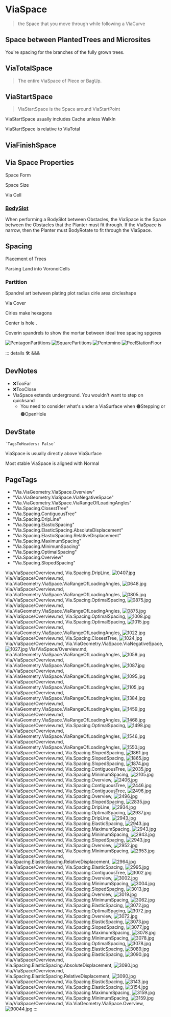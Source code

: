 # <via>ViaSpace</via>

> the Space that you move through while following a ViaCurve

## Space between PlantedTrees and Microsites

You're spacing for the branches of the fully grown trees.

## ViaTotalSpace

> The entire ViaSpace of Piece or BagUp.

## ViaStartSpace

> ViaStartSpace is the Space around ViaStartPoint

ViaStartSpace usually includes Cache unless WalkIn

ViaStartSpace is relative to ViaTotal

## ViaFinishSpace

## Via Space Properties

Space Form

Space Size

Via Cell

### [BodySlot](/reference/Moto/BodyMoto/BodySlot)

When performing a BodySlot between Obstacles, the ViaSpace is the Space between the Obstacles that the Planter must fit through. If the ViaSpace is narrow, then the Planter must BodyRotate to fit through the ViaSpace.

## Spacing

Placement of Trees

Parsing Land into VoronoiCells

### Partition

Spandrel art between plating plot radius cirle area circleshape

Via Cover

Cirles make hexagons

Center is hole
.

Coverin spandrels to show the mortar between ideal tree spacing spgeres

![PentagonPartitions](/Via/PentagonPartitions.png)
![SquarePartitions](/Via/SquarePartitions.png)
![Pentomino](/Via/Pentomino.png)
![PeelStationFloor](/art/PeelStationFloor.jpg)

::: details 🛠 <dev>&&&</dev>

## DevNotes

- ❌<error>TooFar</error>
- ❌<error>TooClose</error>
- ViaSpace extends underground. You wouldn't want to step on quicksand
    - You need to consider what's under a <via>ViaSurface</via> when 🟠<moto>Stepping</moto> or 🟠<moto>OpenHole</moto>

## DevState

```py
`TagsToHeaders: False`
```

ViaSpace is usually directly above ViaSurface

Most stable ViaSpace is aligned with Normal

<h2>PageTags</h2>

- "Via.ViaGeometry.ViaSpace.Overview"
- "Via.ViaGeometry.ViaSpace.ViaNegativeSpace"
- "Via.ViaGeometry.ViaSpace.ViaRangeOfLoadingAngles"
- "Via.Spacing.ClosestTree"
- "Via.Spacing.ContiguousTree"
- "Via.Spacing.DripLine"
- "Via.Spacing.ElasticSpacing"
- "Via.Spacing.ElasticSpacing.AbsoluteDisplacement"
- "Via.Spacing.ElasticSpacing.RelativeDisplacement"
- "Via.Spacing.MaximumSpacing"
- "Via.Spacing.MinimumSpacing"
- "Via.Spacing.OptimalSpacing"
- "Via.Spacing.Overview"
- "Via.Spacing.SlopedSpacing"

Via/ViaSpace/Overview.md, <dev>Via.Spacing.DripLine</dev>, ![0407.jpg](/PaperPhoto/0407.jpg)
Via/ViaSpace/Overview.md, <dev>Via.ViaGeometry.ViaSpace.ViaRangeOfLoadingAngles</dev>, ![0648.jpg](/PaperPhoto/0648.jpg)
Via/ViaSpace/Overview.md, <dev>Via.ViaGeometry.ViaSpace.ViaRangeOfLoadingAngles</dev>, ![0805.jpg](/PaperPhoto/0805.jpg)
Via/ViaSpace/Overview.md, <dev>Via.Spacing.OptimalSpacing</dev>, ![0875.jpg](/PaperPhoto/0875.jpg)
Via/ViaSpace/Overview.md, <dev>Via.ViaGeometry.ViaSpace.ViaRangeOfLoadingAngles</dev>, ![0875.jpg](/PaperPhoto/0875.jpg)
Via/ViaSpace/Overview.md, <dev>Via.Spacing.OptimalSpacing</dev>, ![1008.jpg](/PaperPhoto/1008.jpg)
Via/ViaSpace/Overview.md, <dev>Via.Spacing.OptimalSpacing</dev>, ![1015.jpg](/PaperPhoto/1015.jpg)
Via/ViaSpace/Overview.md, <dev>Via.ViaGeometry.ViaSpace.ViaRangeOfLoadingAngles</dev>, ![1022.jpg](/PaperPhoto/1022.jpg)
Via/ViaSpace/Overview.md, <dev>Via.Spacing.ClosestTree</dev>, ![1024.jpg](/PaperPhoto/1024.jpg)
Via/ViaSpace/Overview.md, <dev>Via.ViaGeometry.ViaSpace.ViaNegativeSpace</dev>, ![1027.jpg](/PaperPhoto/1027.jpg)
Via/ViaSpace/Overview.md, <dev>Via.ViaGeometry.ViaSpace.ViaRangeOfLoadingAngles</dev>, ![1059.jpg](/PaperPhoto/1059.jpg)
Via/ViaSpace/Overview.md, <dev>Via.ViaGeometry.ViaSpace.ViaRangeOfLoadingAngles</dev>, ![1087.jpg](/PaperPhoto/1087.jpg)
Via/ViaSpace/Overview.md, <dev>Via.ViaGeometry.ViaSpace.ViaRangeOfLoadingAngles</dev>, ![1095.jpg](/PaperPhoto/1095.jpg)
Via/ViaSpace/Overview.md, <dev>Via.ViaGeometry.ViaSpace.ViaRangeOfLoadingAngles</dev>, ![1105.jpg](/PaperPhoto/1105.jpg)
Via/ViaSpace/Overview.md, <dev>Via.ViaGeometry.ViaSpace.ViaRangeOfLoadingAngles</dev>, ![1384.jpg](/PaperPhoto/1384.jpg)
Via/ViaSpace/Overview.md, <dev>Via.ViaGeometry.ViaSpace.ViaRangeOfLoadingAngles</dev>, ![1459.jpg](/PaperPhoto/1459.jpg)
Via/ViaSpace/Overview.md, <dev>Via.ViaGeometry.ViaSpace.ViaRangeOfLoadingAngles</dev>, ![1468.jpg](/PaperPhoto/1468.jpg)
Via/ViaSpace/Overview.md, <dev>Via.Spacing.OptimalSpacing</dev>, ![1498.jpg](/PaperPhoto/1498.jpg)
Via/ViaSpace/Overview.md, <dev>Via.ViaGeometry.ViaSpace.ViaRangeOfLoadingAngles</dev>, ![1546.jpg](/PaperPhoto/1546.jpg)
Via/ViaSpace/Overview.md, <dev>Via.ViaGeometry.ViaSpace.ViaRangeOfLoadingAngles</dev>, ![1550.jpg](/PaperPhoto/1550.jpg)
Via/ViaSpace/Overview.md, <dev>Via.Spacing.SlopedSpacing</dev>, ![1861.jpg](/PaperPhoto/1861.jpg)
Via/ViaSpace/Overview.md, <dev>Via.Spacing.SlopedSpacing</dev>, ![1865.jpg](/PaperPhoto/1865.jpg)
Via/ViaSpace/Overview.md, <dev>Via.Spacing.SlopedSpacing</dev>, ![1874.jpg](/PaperPhoto/1874.jpg)
Via/ViaSpace/Overview.md, <dev>Via.Spacing.ContiguousTree</dev>, ![2035.jpg](/PaperPhoto/2035.jpg)
Via/ViaSpace/Overview.md, <dev>Via.Spacing.MinimumSpacing</dev>, ![2105.jpg](/PaperPhoto/2105.jpg)
Via/ViaSpace/Overview.md, <dev>Via.Spacing.Overview</dev>, ![2406.jpg](/PaperPhoto/2406.jpg)
Via/ViaSpace/Overview.md, <dev>Via.Spacing.ContiguousTree</dev>, ![2446.jpg](/PaperPhoto/2446.jpg)
Via/ViaSpace/Overview.md, <dev>Via.Spacing.ContiguousTree</dev>, ![2496.jpg](/PaperPhoto/2496.jpg)
Via/ViaSpace/Overview.md, <dev>Via.Spacing.Overview</dev>, ![2496.jpg](/PaperPhoto/2496.jpg)
Via/ViaSpace/Overview.md, <dev>Via.Spacing.SlopedSpacing</dev>, ![2835.jpg](/PaperPhoto/2835.jpg)
Via/ViaSpace/Overview.md, <dev>Via.Spacing.DripLine</dev>, ![2934.jpg](/PaperPhoto/2934.jpg)
Via/ViaSpace/Overview.md, <dev>Via.Spacing.OptimalSpacing</dev>, ![2937.jpg](/PaperPhoto/2937.jpg)
Via/ViaSpace/Overview.md, <dev>Via.Spacing.DripLine</dev>, ![2943.jpg](/PaperPhoto/2943.jpg)
Via/ViaSpace/Overview.md, <dev>Via.Spacing.ElasticSpacing</dev>, ![2943.jpg](/PaperPhoto/2943.jpg)
Via/ViaSpace/Overview.md, <dev>Via.Spacing.MaximumSpacing</dev>, ![2943.jpg](/PaperPhoto/2943.jpg)
Via/ViaSpace/Overview.md, <dev>Via.Spacing.MinimumSpacing</dev>, ![2943.jpg](/PaperPhoto/2943.jpg)
Via/ViaSpace/Overview.md, <dev>Via.Spacing.SlopedSpacing</dev>, ![2943.jpg](/PaperPhoto/2943.jpg)
Via/ViaSpace/Overview.md, <dev>Via.Spacing.Overview</dev>, ![2952.jpg](/PaperPhoto/2952.jpg)
Via/ViaSpace/Overview.md, <dev>Via.Spacing.MinimumSpacing</dev>, ![2953.jpg](/PaperPhoto/2953.jpg)
Via/ViaSpace/Overview.md, <dev>Via.Spacing.ElasticSpacing.RelativeDisplacement</dev>, ![2964.jpg](/PaperPhoto/2964.jpg)
Via/ViaSpace/Overview.md, <dev>Via.Spacing.ElasticSpacing</dev>, ![2995.jpg](/PaperPhoto/2995.jpg)
Via/ViaSpace/Overview.md, <dev>Via.Spacing.ContiguousTree</dev>, ![3002.jpg](/PaperPhoto/3002.jpg)
Via/ViaSpace/Overview.md, <dev>Via.Spacing.Overview</dev>, ![3002.jpg](/PaperPhoto/3002.jpg)
Via/ViaSpace/Overview.md, <dev>Via.Spacing.MinimumSpacing</dev>, ![3004.jpg](/PaperPhoto/3004.jpg)
Via/ViaSpace/Overview.md, <dev>Via.Spacing.SlopedSpacing</dev>, ![3013.jpg](/PaperPhoto/3013.jpg)
Via/ViaSpace/Overview.md, <dev>Via.Spacing.Overview</dev>, ![3019.jpg](/PaperPhoto/3019.jpg)
Via/ViaSpace/Overview.md, <dev>Via.Spacing.MinimumSpacing</dev>, ![3062.jpg](/PaperPhoto/3062.jpg)
Via/ViaSpace/Overview.md, <dev>Via.Spacing.ElasticSpacing</dev>, ![3072.jpg](/PaperPhoto/3072.jpg)
Via/ViaSpace/Overview.md, <dev>Via.Spacing.OptimalSpacing</dev>, ![3072.jpg](/PaperPhoto/3072.jpg)
Via/ViaSpace/Overview.md, <dev>Via.Spacing.Overview</dev>, ![3072.jpg](/PaperPhoto/3072.jpg)
Via/ViaSpace/Overview.md, <dev>Via.Spacing.ElasticSpacing</dev>, ![3073.jpg](/PaperPhoto/3073.jpg)
Via/ViaSpace/Overview.md, <dev>Via.Spacing.SlopedSpacing</dev>, ![3077.jpg](/PaperPhoto/3077.jpg)
Via/ViaSpace/Overview.md, <dev>Via.Spacing.MaximumSpacing</dev>, ![3078.jpg](/PaperPhoto/3078.jpg)
Via/ViaSpace/Overview.md, <dev>Via.Spacing.MinimumSpacing</dev>, ![3078.jpg](/PaperPhoto/3078.jpg)
Via/ViaSpace/Overview.md, <dev>Via.Spacing.OptimalSpacing</dev>, ![3078.jpg](/PaperPhoto/3078.jpg)
Via/ViaSpace/Overview.md, <dev>Via.Spacing.ElasticSpacing</dev>, ![3089.jpg](/PaperPhoto/3089.jpg)
Via/ViaSpace/Overview.md, <dev>Via.Spacing.ElasticSpacing</dev>, ![3090.jpg](/PaperPhoto/3090.jpg)
Via/ViaSpace/Overview.md, <dev>Via.Spacing.ElasticSpacing.AbsoluteDisplacement</dev>, ![3090.jpg](/PaperPhoto/3090.jpg)
Via/ViaSpace/Overview.md, <dev>Via.Spacing.ElasticSpacing.RelativeDisplacement</dev>, ![3090.jpg](/PaperPhoto/3090.jpg)
Via/ViaSpace/Overview.md, <dev>Via.Spacing.ElasticSpacing</dev>, ![3143.jpg](/PaperPhoto/3143.jpg)
Via/ViaSpace/Overview.md, <dev>Via.Spacing.ElasticSpacing</dev>, ![3154.jpg](/PaperPhoto/3154.jpg)
Via/ViaSpace/Overview.md, <dev>Via.Spacing.MaximumSpacing</dev>, ![3159.jpg](/PaperPhoto/3159.jpg)
Via/ViaSpace/Overview.md, <dev>Via.Spacing.MinimumSpacing</dev>, ![3159.jpg](/PaperPhoto/3159.jpg)
Via/ViaSpace/Overview.md, <dev>Via.ViaGeometry.ViaSpace.Overview</dev>, ![90044.jpg](/PaperPhoto/90044.jpg)
:::
